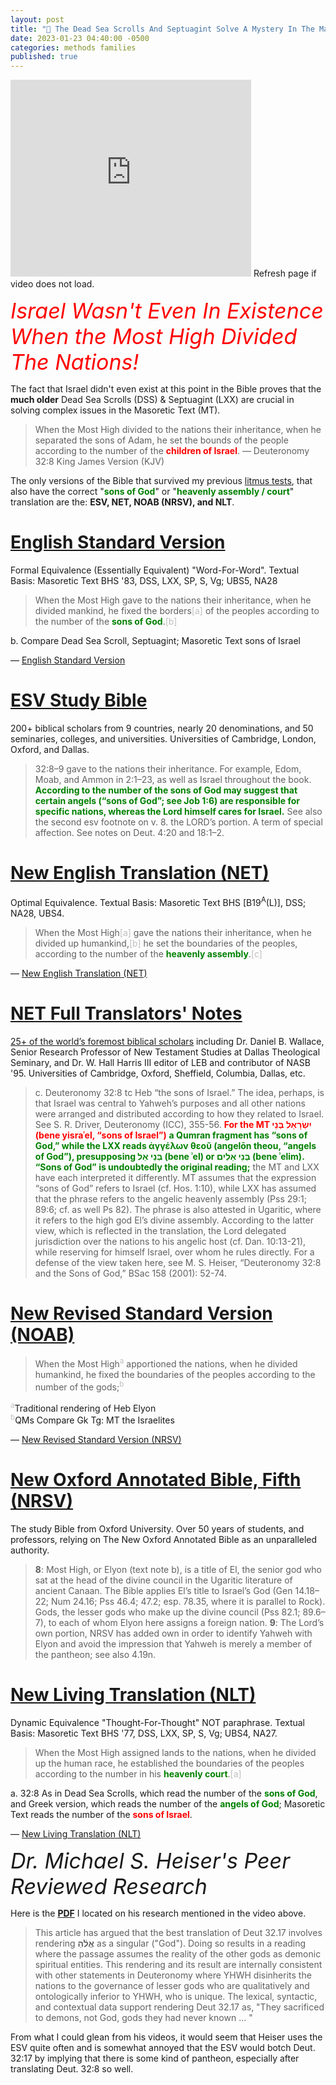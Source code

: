 ```yaml
---
layout: post
title: "📜 The Dead Sea Scrolls And Septuagint Solve A Mystery In The Masoretic Text"
date: 2023-01-23 04:40:00 -0500
categories: methods families
published: true
---
```


<iframe width="385" height="315" src="https://www.youtube.com/embed/Jt8OoMLrAyo" title="YouTube video player" frameborder="0" allow="accelerometer; autoplay; clipboard-write; encrypted-media; gyroscope; picture-in-picture; web-share" allowfullscreen></iframe>
<span style="font-size:14px;">Refresh page if video does not load.</span>

<span style="font-style:Italic;font-size:34px;color:red;">Israel Wasn't Even In Existence When the Most High Divided The Nations!</span>

The fact that Israel didn't even exist at this point in the Bible proves that the **much older** Dead Sea Scrolls (DSS) & Septuagint (LXX) are crucial in solving complex issues in the Masoretic Text (MT).

<!-- that the Masoretic Text (MT) is inconsistent, consulting the **much older** Dead Sea Scrolls (DSS) & Septuagint (LXX) is a good idea. Deut. 32:8 is a reference to Gen. 11:1-9, a time before Israel. -->

> When the Most High divided to the nations their inheritance, when he separated the sons of Adam, he set the bounds of the people according to the number of the <span style="font-weight:bold;color:red;">children of Israel</span>. &mdash; Deuteronomy 32:8 King James Version (KJV)

The only versions of the Bible that survived my previous [litmus tests](https://sevenshepherd.github.io/the-best-bible/), that also have the correct "<span style="font-weight:bold;color:green;">sons of God</span>" or "<span style="font-weight:bold;color:green;">heavenly assembly / court</span>" translation are the: **ESV, NET, NOAB (NRSV), and NLT**.

# [English Standard Version](https://amzn.to/3WsN0Uw)
Formal Equivalence (Essentially Equivalent) "Word-For-Word". Textual Basis: Masoretic Text BHS '83, DSS, LXX, SP, S, Vg; UBS5, NA28

> When the Most High gave to the nations their inheritance, when he divided mankind, he fixed the borders<span style="color:#bfbfbf;">[a]</span> of the peoples according to the number of the <span style="font-weight:bold;color:green;">sons of God</span>.<span style="color:#bfbfbf;">[b]</span>
>
b. Compare Dead Sea Scroll, Septuagint; Masoretic Text sons of Israel
>
&mdash; [English Standard Version](https://www.biblegateway.com/passage/?search=Deuteronomy+32%3A8&version=ESV)

# [ESV Study Bible](https://amzn.to/3WsN0Uw)
200+ biblical scholars from 9 countries, nearly 20 denominations, and 50 seminaries, colleges, and universities. Universities of Cambridge, London, Oxford, and Dallas.

> 32:8–9 gave to the nations their inheritance. For example, Edom, Moab, and Ammon in 2:1–23, as well as Israel throughout the book. <span style="font-weight:bold;color:green;">According to the number of the sons of God may suggest that certain angels (“sons of God”; see Job 1:6) are responsible for specific nations, whereas the Lord himself cares for Israel.</span> See also the second esv footnote on v. 8. the LORD’s portion. A term of special affection. See notes on Deut. 4:20 and 18:1–2.

# [New English Translation (NET)](https://amzn.to/3WLAgbr)
Optimal Equivalence. Textual Basis: Masoretic Text BHS [B19<sup>A</sup>(L)], DSS; NA28, UBS4.

> When the Most High<span style="color:#bfbfbf;">[a]</span> gave the nations their inheritance, when he divided up humankind,<span style="color:#bfbfbf;">[b]</span> he set the boundaries of the peoples, according to the number of the <span style="font-weight:bold;color:green;">heavenly assembly</span>.<span style="color:#bfbfbf;">[c]</span> 
>
&mdash; [New English Translation (NET)](https://www.biblegateway.com/passage/?search=Deuteronomy%2032%3A8&version=NET)

# [NET Full Translators' Notes](https://amzn.to/3WLAgbr)
[25+ of the world’s foremost biblical scholars](https://netbible.com/preface/) including Dr. Daniel B. Wallace, Senior Research Professor of New Testament Studies at Dallas Theological Seminary, and Dr. W. Hall Harris III editor of LEB and contributor of NASB '95. Universities of Cambridge, Oxford, Sheffield, Columbia, Dallas, etc.

> c. Deuteronomy 32:8 tc Heb “the sons of Israel.” The idea, perhaps, is that Israel was central to Yahweh’s purposes and all other nations were arranged and distributed according to how they related to Israel. See S. R. Driver, Deuteronomy (ICC), 355-56. <span style="font-weight:bold;color:red;">For the MT יִשְׂרָאֵל בְּנֵי (bene yisraʾel, “sons of Israel”)</span> <span style="font-weight:bold;color:green;">a Qumran fragment has “sons of God,” while the LXX reads ἀγγέλων θεοῦ (angelōn theou, “angels of God”), presupposing בְּנֵי אֵל (bene ʾel) or בְּנֵי אֵלִים (bene ʾelim). “Sons of God” is undoubtedly the original reading;</span> the MT and LXX have each interpreted it differently. MT assumes that the expression “sons of God” refers to Israel (cf. Hos. 1:10), while LXX has assumed that the phrase refers to the angelic heavenly assembly (Pss 29:1; 89:6; cf. as well Ps 82). The phrase is also attested in Ugaritic, where it refers to the high god El’s divine assembly. According to the latter view, which is reflected in the translation, the Lord delegated jurisdiction over the nations to his angelic host (cf. Dan. 10:13-21), while reserving for himself Israel, over whom he rules directly. For a defense of the view taken here, see M. S. Heiser, “Deuteronomy 32:8 and the Sons of God,” BSac 158 (2001): 52-74.

# [New Revised Standard Version (NOAB)](https://amzn.to/3XGvXPg)

> When the Most High<sup style="color:#bfbfbf;">a</sup> apportioned the nations, when he divided humankind, he fixed the boundaries of the peoples according to the number of the gods;<sup style="color:#bfbfbf;">b</sup>
>
<sup style="color:#bfbfbf;">a</sup>Traditional rendering of Heb Elyon<br>
<sup style="color:#bfbfbf;">b</sup>QMs Compare Gk Tg: MT the Israelites
>
&mdash; [New Revised Standard Version (NRSV)](https://www.biblegateway.com/passage/?search=Deuteronomy%2032%3A8&version=NRSVA)

# [New Oxford Annotated Bible, Fifth (NRSV)](https://amzn.to/3XGvXPg)
The study Bible from Oxford University. Over 50 years of students, and professors, relying on The New Oxford Annotated Bible as an unparalleled authority.

> **8**: Most High, or Elyon (text note b), is a title of El, the senior god who sat at the head of the divine council in the Ugaritic literature of ancient Canaan. The Bible applies El’s title to Israel’s God (Gen 14.18–22; Num 24.16; Pss 46.4; 47.2; esp. 78.35, where it is parallel to Rock). Gods, the lesser gods who make up the divine council (Pss 82.1; 89.6–7), to each of whom Elyon here assigns a foreign nation. **9**: The Lord’s own portion, NRSV has added own in order to identify Yahweh with Elyon and avoid the impression that Yahweh is merely a member of the pantheon; see also 4.19n.

# [New Living Translation (NLT)](https://amzn.to/3CcB5Cu)
Dynamic Equivalence "Thought-For-Thought" NOT paraphrase. Textual Basis: Masoretic Text BHS '77, DSS, LXX, SP, S, Vg; UBS4, NA27.

> When the Most High assigned lands to the nations, when he divided up the human race, he established the boundaries of the peoples according to the number in his <span style="font-weight:bold;color:green;">heavenly court</span>.<span style="color:#bfbfbf;">[a]</span>
>
a. 32:8 As in Dead Sea Scrolls, which read the number of the <span style="font-weight:bold;color:green;">sons of God</span>, and Greek version, which reads the number of the <span style="font-weight:bold;color:green;">angels of God</span>; Masoretic Text reads the number of the <span style="font-weight:bold;color:red;">sons of Israel</span>.
>
&mdash; [New Living Translation (NLT)](https://www.biblegateway.com/passage/?search=Deuteronomy%2032%3A8&version=NLT)

<!-- <span style="font-style:Italic;font-size:34px;">Textual Purity Of The OT Is Greater Than The NT's 99.8%</span>

Scholars agree that **no cardinal doctrine is affected** by any viable variant. To be sure, minor doctrinal differences and matters of orthopraxy ("right action") are affected by variants, but regardless of what text one uses, **Jesus is affirmed as God in the flesh, as rising from the dead bodily, as ascending to heaven and as coming again some day.** 

> "**99.8% of textual variants affect nothing**, most are spelling differences. there's different ways to spell John, there's different ways to spell Mary, they're not going to affect anything, but **the one-fifth of 1% that do affect things are the ones that scholars talk about**. The bottom line is it does not matter in some respects which New Testament you use because **no essential doctrine is jeopardized** by any of these textual variants" &mdash; [Dr. Daniel B. Wallace, Senior Research Professor, Ph.D.](https://youtu.be/NikVdhp0YFs)

Now imagine how much less you have to worry about the OT. -->

<span style="font-style:Italic;font-size:34px;">Dr. Michael S. Heiser's Peer Reviewed Research</span>

Here is the [**PDF**](/assets/docs/MSHD3217.pdf) I located on his research mentioned in the video above. 

> This article has argued that the best translation of Deut 32.17 involves rendering **אֱלֹ֔הַ** as a singular ("God"). Doing so results in a reading where the passage assumes the reality of the other gods as demonic spiritual entities. This rendering and its result are internally consistent with other statements in Deuteronomy where YHWH disinherits the nations to the governance of lesser gods who are qualitatively and ontologically inferior to YHWH, who is unique. The lexical, syntactic, and contextual data support rendering Deut 32.17 as, "They sacrificed to demons, not God, gods they had never known ... "

From what I could glean from his videos, it would seem that Heiser uses the ESV quite often and is somewhat annoyed that the ESV would botch Deut. 32:17 by implying that there is some kind of pantheon, especially after translating Deut. 32:8 so well.

<script>
	var refTagger = {
		settings: {
			bibleVersion: 'ESV'
		}
	}; 

	(function(d, t) {
		var n=d.querySelector('[nonce]');
		refTagger.settings.nonce = n && (n.nonce||n.getAttribute('nonce'));
		var g = d.createElement(t), s = d.getElementsByTagName(t)[0];
		g.src = 'https://api.reftagger.com/v2/RefTagger.js';
		g.nonce = refTagger.settings.nonce;
		s.parentNode.insertBefore(g, s);
	}(document, 'script'));
</script>